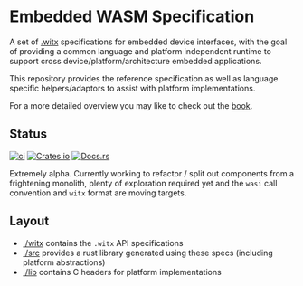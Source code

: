 # Embedded WASM Specification

A set of [.witx](https://github.com/WebAssembly/WASI/blob/main/docs/witx.md) specifications for embedded device interfaces, with the goal of providing a common language and platform independent runtime to support cross device/platform/architecture embedded applications.

This repository provides the reference specification as well as language specific helpers/adaptors to assist with platform implementations.

For a more detailed overview you may like to check out the [book](https://ryan.kurte.nz/embedded-wasm).

## Status

[![ci](https://github.com/embedded-wasm/spec/actions/workflows/ci.yml/badge.svg)](https://github.com/embedded-wasm/spec/actions/workflows/ci.yml)
[![Crates.io](https://img.shields.io/crates/v/wasm-embedded-spec.svg)](https://crates.io/crates/wasm-embedded-spec)
[![Docs.rs](https://docs.rs/wasm-embedded-spec/badge.svg)](https://docs.rs/wasm-embedded-spec)


Extremely alpha. Currently working to refactor / split out components from a frightening monolith, plenty of exploration required yet and the `wasi` call convention and `witx` format are moving targets.


## Layout

- [./witx](./witx) contains the `.witx` API specifications
- [./src](./src) provides a rust library generated using these specs (including platform abstractions)
- [./lib](./lib) contains C headers for platform implementations
  